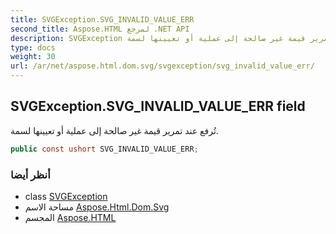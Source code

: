 ```yaml
---
title: SVGException.SVG_INVALID_VALUE_ERR
second_title: Aspose.HTML لمرجع .NET API
description: SVGException مجال. تُرفع عند تمرير قيمة غير صالحة إلى عملية أو تعيينها لسمة.
type: docs
weight: 30
url: /ar/net/aspose.html.dom.svg/svgexception/svg_invalid_value_err/
---
```

## SVGException.SVG_INVALID_VALUE_ERR field

تُرفع عند تمرير قيمة غير صالحة إلى عملية أو تعيينها لسمة.

```csharp
public const ushort SVG_INVALID_VALUE_ERR;
```

### أنظر أيضا

* class [SVGException](../)
* مساحة الاسم [Aspose.Html.Dom.Svg](../../svgexception/)
* المجسم [Aspose.HTML](../../../)


